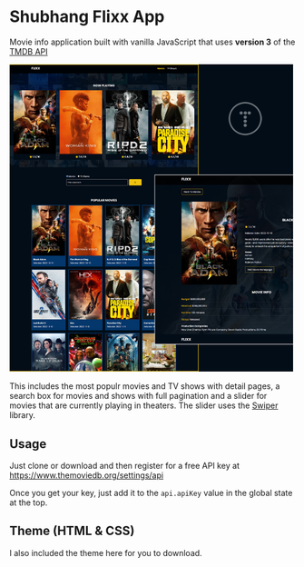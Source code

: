# Shubhang Flixx App

Movie info application built with vanilla JavaScript that uses **version 3** of the [TMDB API](https://developers.themoviedb.org/3)

<img src="images/screen.jpg" width="500">

This includes the most populr movies and TV shows with detail pages, a search box for movies and shows with full pagination and a slider for movies that are currently playing in theaters. The slider uses the [Swiper](https://swiperjs.com) library.

## Usage

Just clone or download and then register for a free API key at https://www.themoviedb.org/settings/api

Once you get your key, just add it to the `api.apiKey` value in the global state at the top.

## Theme (HTML & CSS)

I also included the theme here for you to download.
